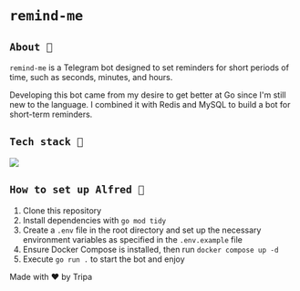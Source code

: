 # `remind-me`

## `About 📜`

`remind-me` is a Telegram bot designed to set reminders for short periods of time, such as seconds, minutes, and hours.

Developing this bot came from my desire to get better at Go since I'm still new to the language. I combined it with Redis and MySQL to build a bot for short-term reminders.

## `Tech stack 🔧`

[![](https://skillicons.dev/icons?i=go,mysql,redis)](https://skillicons.dev)

## `How to set up Alfred 🤖`

1. Clone this repository
2. Install dependencies with `go mod tidy`
3. Create a `.env` file in the root directory and set up the necessary environment variables as specified in the `.env.example` file
4. Ensure Docker Compose is installed, then run `docker compose up -d`
5. Execute `go run .` to start the bot and enjoy

Made with ❤️ by Tripa
